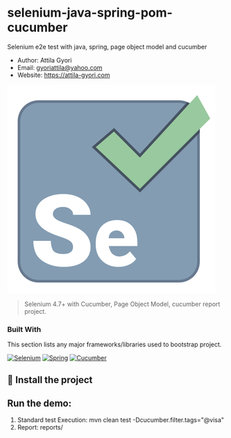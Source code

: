# selenium-java-spring-pom-cucumber
Selenium e2e test with java, spring, page object model and cucumber


- Author: Attila Gyori
- Email: gyoriattila@yahoo.com
- Website: https://attila-gyori.com

![Playwright](assets/selenium.png)

> Selenium 4.7+ with Cucumber, Page Object Model, cucumber report project.

### Built With

This section lists any major frameworks/libraries used to bootstrap project.

[![Selenium][Selenium]][Selenium-url]
[![Spring][Spring]][Spring-url]
[![Cucumber][Cucumber]][Cucumber-url]

## 🚀 Install the project



## Run the demo:

1. Standard test Execution:
   mvn clean test -Dcucumber.filter.tags="@visa"
2. Report:
   reports/

<!-- MARKDOWN LINKS & IMAGES -->
<!-- https://www.markdownguide.org/basic-syntax/#reference-style-links -->

[Selenium]: https://img.shields.io/badge/-selenium-%43B02A?style=for-the-badge&logo=selenium&logoColor=white
[Selenium-url]: https://playwright.dev/
[Cucumber]: https://img.shields.io/badge/cucumber-8A2BE2
[Cucumber-url]: https://cucumber.io/docs/installation/javascript/
[Spring]: https://img.shields.io/badge/spring-%236DB33F.svg?style=for-the-badge&logo=spring&logoColor=white
[Spring-url]: https://www.typescriptlang.org/
